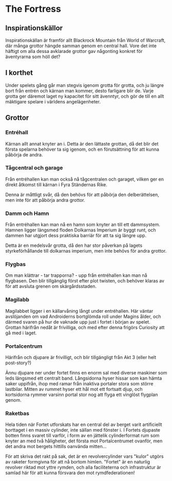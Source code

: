 # The Fortress

## Inspirationskällor

Inspirationskällan är framför allt Blackrock Mountain från World of Warcraft, där många grottor hängde samman genom en central hall. Vore det inte häftigt om alla dessa avklarade grottor gav någonting konkret för äventyrarna som höll det?

## I korthet

Under spelets gång går man stegvis igenom grotta för grotta, och ju längre bort från entrén och kärnan man kommer, desto farligare blir de. Varje grotta ger däremot laget ny kapacitet för sitt ävenntyr, och gör de till en allt mäktigare spelare i världens angelägenheter.

## Grottor

### Entréhall

Kärnan allt annat knyter an i. Detta är den lättaste grottan, då det blir det första spelarna behöver ta sig igenom, och en förutsättning för att kunna påbörja de andra.

### Tågcentral och garage

Från entréhallen kan man också nå tågcentralen och garaget, vilken ger en direkt åtkomst till kärnan i Fyra Ständernas Rike.

Denna är måttligt svår, då den behövs för att påbörja den delberättelsen, men inte för att påbörja andra grottor.

### Damm och Hamn

Från entréhallen kan man nå en hamn som knyter an till ett dammsystem. Hamnen ligger längsmed floden Dolkarnas Imperium är byggt runt, och dammen har utgjort dess praktiska barriär för att ta sig längre upp.

Detta är en medelsvår grotta, då den har stor påverkan på lagets styrkeförhållande till dolkarnas imperium, men inte behövs för andra grottor.

### Flygbas

Om man klättrar - tar trapporna? - upp från entréhallen kan man nå flygbasen. Den blir tillgänglig först efter plot twisten, och behöver klaras av för att avsluta grenen om skärgårdsstaden.

### Magilabb

Magilabbet ligger i en källarvåning långt under entréhallen. Här väntar avslöjanden om vad Androiderns bortglömda roll under Magins ålder, och därmed svaren på hur de vaknade upp just i fortet i början av spelet. Grottan härifrån nedåt är frivilliga, och med efter denna frigörs Curiosity att gå med i laget.

### Portalcentrum

Härifrån och djupare är frivilligt, och blir tillgängligt från Akt 3 (eller helt post-story?)

Ännu djupare ner under fortet finns en enorm sal med diverse maskiner som leds längsmed ett centralt band. Långsidorna hyser hissar som kan hämta saker uppifrån, ihop med ramar från inaktiva portaler stora som större lastbilar. Mitten av rummet hyser ett hål mot ett fortsatt djup, och kortsidorna rymmer varsinn portal stor nog att flyga ett vinglöst flygplan genom.

### Raketbas

Hela tiden när Fortet utforskats har en central del av berget varit artificiellt borttaget i en massiv cylinder, inte sällan med fönster i. I Fortets djupaste botten finns svaret till varför, i form av en jättelik cylinderformat rum som knyter an med två håligheter, det första mot Portalcentrumet ovanför, men det andra mot bergets hittills oanvända mitten...

För att skriva det rakt på sak, det är en revolvercylinder vars "kulor" utgörs av raketer formgivna för att nå bortom himlen. "Fortet" är en naturlig revolver riktad mot yttre rymden, och alla faciliteterna och infrastruktur är samlad här för att kunna försvara den mot rymdfederationen!
